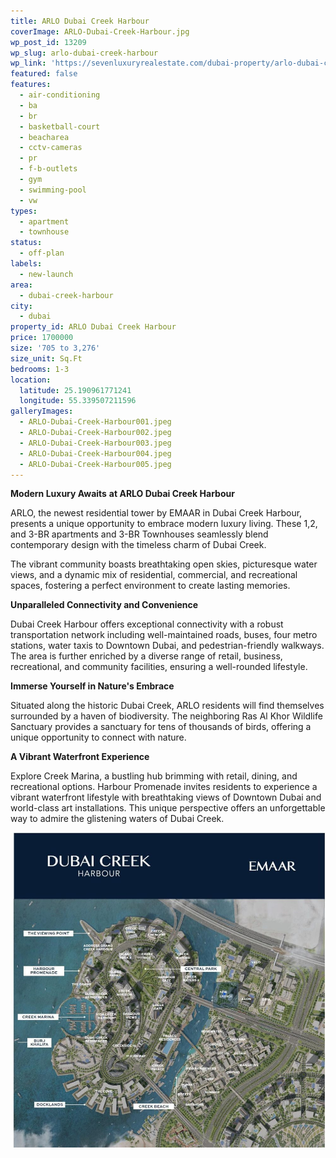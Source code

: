 ```yaml
---
title: ARLO Dubai Creek Harbour
coverImage: ARLO-Dubai-Creek-Harbour.jpg
wp_post_id: 13209
wp_slug: arlo-dubai-creek-harbour
wp_link: 'https://sevenluxuryrealestate.com/dubai-property/arlo-dubai-creek-harbour/'
featured: false
features:
  - air-conditioning
  - ba
  - br
  - basketball-court
  - beacharea
  - cctv-cameras
  - pr
  - f-b-outlets
  - gym
  - swimming-pool
  - vw
types:
  - apartment
  - townhouse
status:
  - off-plan
labels:
  - new-launch
area:
  - dubai-creek-harbour
city:
  - dubai
property_id: ARLO Dubai Creek Harbour
price: 1700000
size: '705 to 3,276'
size_unit: Sq.Ft
bedrooms: 1-3
location:
  latitude: 25.190961771241
  longitude: 55.339507211596
galleryImages:
  - ARLO-Dubai-Creek-Harbour001.jpeg
  - ARLO-Dubai-Creek-Harbour002.jpeg
  - ARLO-Dubai-Creek-Harbour003.jpeg
  - ARLO-Dubai-Creek-Harbour004.jpeg
  - ARLO-Dubai-Creek-Harbour005.jpeg
---
```


****Modern Luxury Awaits**** **at ARLO Dubai Creek Harbour**

ARLO, the newest residential tower by EMAAR in Dubai Creek Harbour, presents a unique opportunity to embrace modern luxury living. These 1,2, and 3-BR apartments and 3-BR Townhouses seamlessly blend contemporary design with the timeless charm of Dubai Creek.

The vibrant community boasts breathtaking open skies, picturesque water views, and a dynamic mix of residential, commercial, and recreational spaces, fostering a perfect environment to create lasting memories.

**Unparalleled Connectivity and Convenience**

Dubai Creek Harbour offers exceptional connectivity with a robust transportation network including well-maintained roads, buses, four metro stations, water taxis to Downtown Dubai, and pedestrian-friendly walkways. The area is further enriched by a diverse range of retail, business, recreational, and community facilities, ensuring a well-rounded lifestyle.

**Immerse Yourself in Nature's Embrace**

Situated along the historic Dubai Creek, ARLO residents will find themselves surrounded by a haven of biodiversity. The neighboring Ras Al Khor Wildlife Sanctuary provides a sanctuary for tens of thousands of birds, offering a unique opportunity to connect with nature.  

**A Vibrant Waterfront Experience**

Explore Creek Marina, a bustling hub brimming with retail, dining, and recreational options. Harbour Promenade invites residents to experience a vibrant waterfront lifestyle with breathtaking views of Downtown Dubai and world-class art installations. This unique perspective offers an unforgettable way to admire the glistening waters of Dubai Creek.

![](images/WhatsApp-Image-2024-05-22-at-1.01.41-PM-1000x1000.jpeg)
